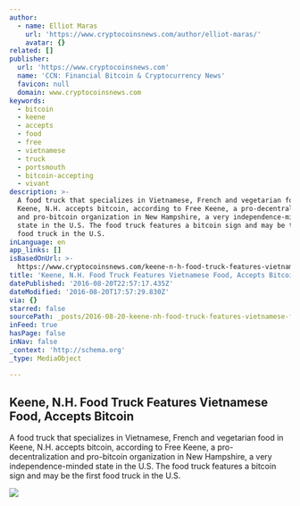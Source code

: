 ```yaml
---
author:
  - name: Elliot Maras
    url: 'https://www.cryptocoinsnews.com/author/elliot-maras/'
    avatar: {}
related: []
publisher:
  url: 'https://www.cryptocoinsnews.com'
  name: 'CCN: Financial Bitcoin & Cryptocurrency News'
  favicon: null
  domain: www.cryptocoinsnews.com
keywords:
  - bitcoin
  - keene
  - accepts
  - food
  - free
  - vietnamese
  - truck
  - portsmouth
  - bitcoin-accepting
  - vivant
description: >-
  A food truck that specializes in Vietnamese, French and vegetarian food in
  Keene, N.H. accepts bitcoin, according to Free Keene, a pro-decentralization
  and pro-bitcoin organization in New Hampshire, a very independence-minded
  state in the U.S. The food truck features a bitcoin sign and may be the first
  food truck in the U.S.
inLanguage: en
app_links: []
isBasedOnUrl: >-
  https://www.cryptocoinsnews.com/keene-n-h-food-truck-features-vietnamese-food-accepts-bitcoin/
title: 'Keene, N.H. Food Truck Features Vietnamese Food, Accepts Bitcoin'
datePublished: '2016-08-20T22:57:17.435Z'
dateModified: '2016-08-20T17:57:29.830Z'
via: {}
starred: false
sourcePath: _posts/2016-08-20-keene-nh-food-truck-features-vietnamese-food-accepts-bit.md
inFeed: true
hasPage: false
inNav: false
_context: 'http://schema.org'
_type: MediaObject

---
```

<article style=""><h1>Keene, N.H. Food Truck Features Vietnamese Food, Accepts Bitcoin</h1><p>A food truck that specializes in Vietnamese, French and vegetarian food in Keene, N.H. accepts bitcoin, according to Free Keene, a pro-decentralization and pro-bitcoin organization in New Hampshire, a very independence-minded state in the U.S. The food truck features a bitcoin sign and may be the first food truck in the U.S.</p><img src="https://www.cryptocoinsnews.com/wp-content/uploads/2016/08/food-truck.jpg.jpg" /></article>